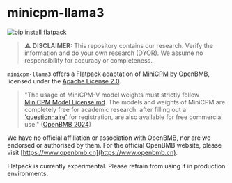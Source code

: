 # minicpm-llama3

[![pip install flatpack](https://img.shields.io/badge/pip%20install-flatpack-5865f2)](https://pypi.org/project/flatpack/)

> :warning: **DISCLAIMER:** This repository contains our research. Verify the information and do your own research (DYOR). We assume no responsibility for accuracy or completeness.

`minicpm-llama3` offers a Flatpack adaptation of [MiniCPM](https://github.com/OpenBMB/MiniCPM) by OpenBMB, licensed under the [Apache License 2.0](https://github.com/OpenBMB/MiniCPM/blob/main/LICENSE).

> "The usage of MiniCPM-V model weights must strictly follow [MiniCPM Model License.md](https://github.com/OpenBMB/MiniCPM/blob/main/MiniCPM%20Model%20License.md). The models and weights of MiniCPM are completely free for academic research. after filling out a ['questionnaire'](https://modelbest.feishu.cn/share/base/form/shrcnpV5ZT9EJ6xYjh3Kx0J6v8g) for registration, are also available for free commercial use." ([OpenBMB 2024](https://github.com/OpenBMB/MiniCPM-V))

We have no official affiliation or association with OpenBMB, nor are we endorsed or authorised by them. For the official OpenBMB website, please visit [https://www.openbmb.cn](https://www.openbmb.cn).

Flatpack is currently experimental. Please refrain from using it in production environments.